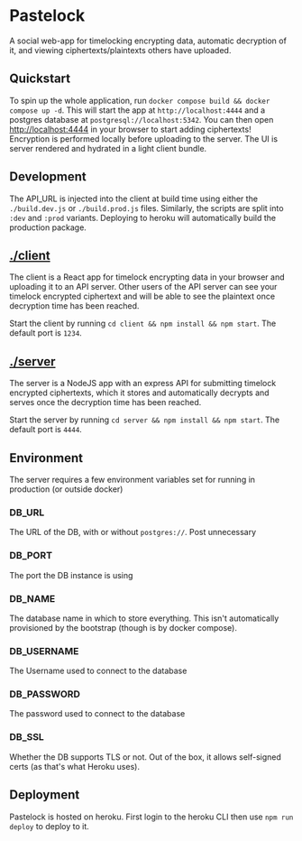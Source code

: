 # Pastelock

A social web-app for timelocking encrypting data, automatic decryption of it, and viewing ciphertexts/plaintexts others have uploaded.

## Quickstart
To spin up the whole application, run `docker compose build && docker compose up -d`.
This will start the app at `http://localhost:4444` and a postgres database at `postgresql://localhost:5342`.
You can then open [http://localhost:4444](http://localhost:4444) in your browser to start adding ciphertexts!
Encryption is performed locally before uploading to the server.
The UI is server rendered and hydrated in a light client bundle.


## Development

The API_URL is injected into the client at build time using either the `./build.dev.js` or `./build.prod.js` files.
Similarly, the scripts are split into `:dev` and `:prod` variants. Deploying to heroku will automatically build the production package.

## [./client](./client)

The client is a React app for timelock encrypting data in your browser and uploading it to an API server.
Other users of the API server can see your timelock encrypted ciphertext and will be able to see the plaintext once
decryption time has been reached.

Start the client by running `cd client && npm install && npm start`. The default port is `1234`.

## [./server](./server)

The server is a NodeJS app with an express API for submitting timelock encrypted ciphertexts, which it stores and
automatically decrypts and serves once the decryption time has been reached.

Start the server by running `cd server && npm install && npm start`. The default port is `4444`.

## Environment

The server requires a few environment variables set for running in production (or outside docker)

### DB_URL
The URL of the DB, with or without `postgres://`. Post unnecessary

### DB_PORT
The port the DB instance is using

### DB_NAME
The database name in which to store everything. This isn't automatically provisioned by the bootstrap (though is by docker compose).

### DB_USERNAME
The Username used to connect to the database

### DB_PASSWORD
The password used to connect to the database

### DB_SSL
Whether the DB supports TLS or not. Out of the box, it allows self-signed certs (as that's what Heroku uses).

## Deployment
Pastelock is  hosted on heroku. First login to the heroku CLI then use `npm run deploy` to deploy to it.